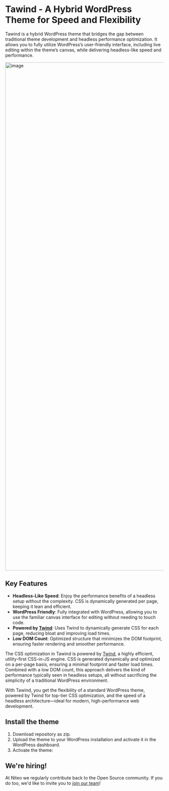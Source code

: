 # Tawind - A Hybrid WordPress Theme for Speed and Flexibility

Tawind is a hybrid WordPress theme that bridges the gap between traditional theme development and headless performance optimization. It allows you to fully utilize WordPress’s user-friendly interface, including live editing within the theme’s canvas, while delivering headless-like speed and performance.

<img width="1617" alt="image" src="https://github.com/user-attachments/assets/7adca1d6-0858-4f18-bdf7-f6c5228e415b">


## Key Features

- **Headless-Like Speed**: Enjoy the performance benefits of a headless setup without the complexity. CSS is dynamically generated per page, keeping it lean and efficient.
- **WordPress Friendly**: Fully integrated with WordPress, allowing you to use the familiar canvas interface for editing without needing to touch code.
- **Powered by [Twind](https://twind.dev/)**: Uses Twind to dynamically generate CSS for each page, reducing bloat and improving load times.
- **Low DOM Count**: Optimized structure that minimizes the DOM footprint, ensuring faster rendering and smoother performance.

The CSS optimization in Tawind is powered by [Twind](https://twind.dev/), a highly efficient, utility-first CSS-in-JS engine. CSS is generated dynamically and optimized on a per-page basis, ensuring a minimal footprint and faster load times. Combined with a low DOM count, this approach delivers the kind of performance typically seen in headless setups, all without sacrificing the simplicity of a traditional WordPress environment.

With Tawind, you get the flexibility of a standard WordPress theme, powered by Twind for top-tier CSS optimization, and the speed of a headless architecture—ideal for modern, high-performance web development.


## Install the theme

1. Download repository as zip.
2. Upload the theme to your WordPress installation and activate it in the WordPress dashboard.
3. Activate the theme:

## We're hiring!

At Niteo we regularly contribute back to the Open Source community. If you do too, we'd like to invite you to [join our team](https://niteo.co/careers)!
